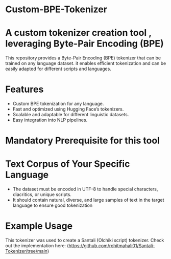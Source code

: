 # Custom-BPE-Tokenizer
# A custom tokenizer creation tool , leveraging Byte-Pair Encoding (BPE)

This repository provides a Byte-Pair Encoding (BPE) tokenizer that can be trained on any language dataset. it enables efficient tokenization and can be easily adapted for different scripts and languages.

# Features
* Custom BPE tokenization for any language.
* Fast and optimized using Hugging Face’s tokenizers.
* Scalable and adaptable for different linguistic datasets.
* Easy integration into NLP pipelines.

# Mandatory Prerequisite for this tool
# Text Corpus of Your Specific Language
* The dataset must be encoded in UTF-8 to handle special characters, diacritics, or unique scripts.
* It should contain natural, diverse, and large samples of text in the target language to ensure good tokenization

# Example Usage
This tokenizer was used to create a Santali (Olchiki script) tokenizer. Check out the implementation here: (https://github.com/rohitmahali01/Santali-Tokenizer/tree/main)
